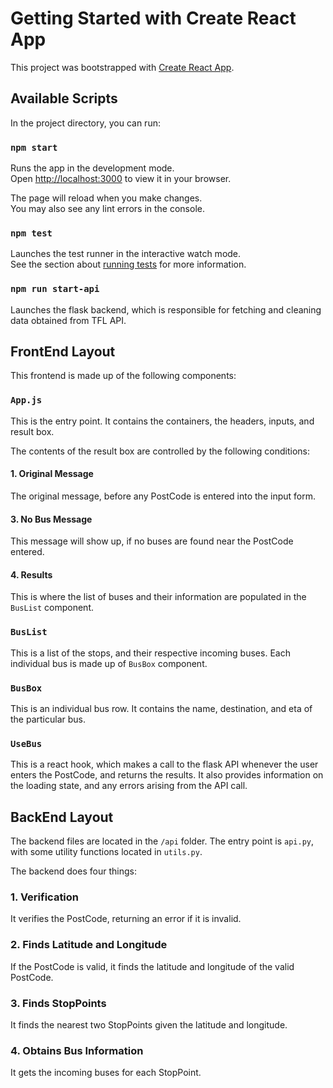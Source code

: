 # Getting Started with Create React App

This project was bootstrapped with [Create React App](https://github.com/facebook/create-react-app).

## Available Scripts

In the project directory, you can run:

### `npm start`

Runs the app in the development mode.\
Open [http://localhost:3000](http://localhost:3000) to view it in your browser.

The page will reload when you make changes.\
You may also see any lint errors in the console.

### `npm test`

Launches the test runner in the interactive watch mode.\
See the section about [running tests](https://facebook.github.io/create-react-app/docs/running-tests) for more information.

### `npm run start-api`

Launches the flask backend, which is responsible for fetching and cleaning data obtained from TFL API.

## FrontEnd Layout

This frontend is made up of the following components:

### `App.js`

This is the entry point. It contains the containers, the headers, inputs, and result box.

The contents of the result box are controlled by the following conditions:

#### 1. Original Message

The original message, before any PostCode is entered into the input form.

#### 3. No Bus Message

This message will show up, if no buses are found near the PostCode entered.

#### 4. Results

This is where the list of buses and their information are populated in the `BusList` component.

### `BusList`

This is a list of the stops, and their respective incoming buses. Each individual bus is made up of `BusBox` component.

### `BusBox`

This is an individual bus row. It contains the name, destination, and eta of the particular bus.

### `UseBus`

This is a react hook, which makes a call to the flask API whenever the user enters the PostCode, and returns the results. It also provides information on the loading state, and any errors arising from the API call.

## BackEnd Layout

The backend files are located in the `/api` folder. The entry point is `api.py`, with some utility functions located in `utils.py`.

The backend does four things:

### 1. Verification

It verifies the PostCode, returning an error if it is invalid.

### 2. Finds Latitude and Longitude

If the PostCode is valid, it finds the latitude and longitude of the valid PostCode.

### 3. Finds StopPoints

It finds the nearest two StopPoints given the latitude and longitude.

### 4. Obtains Bus Information

It gets the incoming buses for each StopPoint.
